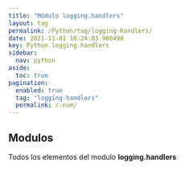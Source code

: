 ```yaml
---
title: "Módulo logging.handlers"
layout: tag
permalink: /Python/tag/logging-handlers/
date: 2021-11-01 10:24:03.980498
key: Python.logging.handlers
sidebar: 
  nav: python
aside: 
  toc: true
pagination: 
  enabled: true
  tag: "logging-handlers"
  permalink: /:num/
---
```


<h2>Modulos</h2>
Todos los elementos del modulo <strong>logging.handlers</strong>
